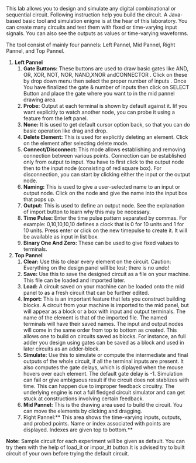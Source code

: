 This lab allows you to design and simulate any digital combinational or sequential circuit. Following instruction help you build the circuit. A Java-based basic tool and simulation enigne is at the hear of this laboratory. You can create many circuits and test them with fixed or time-varying input signals. You can also see the outputs as values or time-varying waveforms.  

The tool consist of mainly four pannels: Left Pannel, Mid Pannel, Right Pannel, and Top Pannel.  

 1. **Left Pannel**  
    1. **Gate Buttons:** These buttons are used to draw basic gates like AND, OR, XOR, NOT, NOR, NAND,XNOR andCONNECTOR . Click on these by drop down menu then select the proper number of inputs . Once You have finalized the gate & number of inputs then click on SELECT Button and place the gate where you want to in the mid pannel drawing area.  
    2. **Probe:** Output at each terminal is shown by default against it. Iif you want explicitly to watch another node, you can probe it using a feature from the left panel.  
    3. **None:** It is used to get default cursor option back, so that you can do basic operation like drag and drop.  
    4. **Delete Element:** This is used for explicitly deleting an element. Click on the element after selecting delete mode.  
    5. **Connect/Disconnect:** This mode allows establishing and removing connection between various points. Connection can be established only from output to input. You have to first click to the output node then to the input node (consisting of red square box). For disconnection, you can start by clicking either the input or the output node.  
    6. **Naming:** This is used to give a user-selected name to an input or output node. Click on the node and give the name into the input box that pops up.  
    7. **Output:** This is used to define an output node. See the explanation of import button to learn why this may be necessary.  
    8. **Time Pulse:** Enter the time pulse pattern separated by commas. For example: 0,10,10,10,10 defines a clock that is 0 for 10 units and 1 for 10 units. Press enter or click on the new timepulse to create it. It will be available as input in list box.  
    9. **Binary One And Zero:** These can be used to give fixed values to terminals.  
2. **Top Pannel**  
    1. **Clear:** Use this to clear every element on the circuit. Caution: Everything on the design panel will be lost; there is no undo!  
    2. **Save:** Use this to save the designed circuit as a file on your machine. This file can be loaded and imported later.  
    3. **Load:** A circuit saved on your machine can be loaded onto the mid panel to as a fresh circuit that can be further edited.  
    4. **Import:** This is an important feature that lets you construct building blocks. A circuit from your machine is imported to the mid panel, but will appear as a block or a box with input and output terminals. The name of the element is that of the imported file. The named terminals will have their saved names. The input and output nodes will come in the same order from top to bottom as created. This allows one to build on circuits saved as blocks. For instance, an full adder you design using gates can be saved as a block and used in later circuits as an adder-block.  
    5. **Simulate:** Use this to simulate or compute the intermediate and final outputs of the whole circuit, if all the terminal inputs are present. It also computes the gate delays, which is diplayed when the mouse hovers over each element. The default gate delay is -1. Simulation can fail or give ambiguous result if the circuit does not stablizes with time. This can happen due to improper feedback circuitry. The underlying engine is not a full fledged circuit simulator and can get stuck at constructions involving certain feedback.  
    6. **Mid Pannel:** This is the drawing area used to build the circuit. You can move the elements by clicking and dragging.  
    7. Right Pannel:** This area shows the time-varying inputs, outputs, and probed points. Name or index associated with points are displayed. Indexes are given top to bottom.**

**Note:** Sample circuit for each experiment will be given as default. You can try them with the help of load_it or impor_itt button.It is advised try to built circuit of your own before trying the default circuit.
